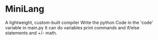 # MiniLang
A lightweight, custom-built compiler
Write the python Code in the 'code' variable in main.py
It can do variables print commands and if/else statements and +/- math.

